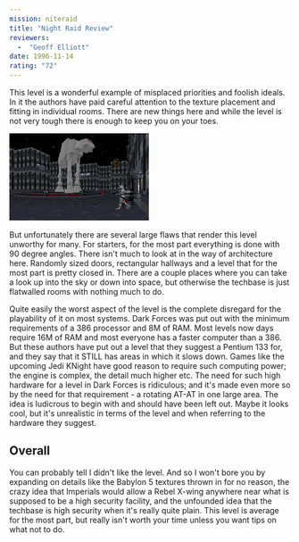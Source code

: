 ```yaml
---
mission: niteraid
title: "Night Raid Review"
reviewers: 
  -  "Geoff Elliott"
date: 1996-11-14
rating: "72"
---
```


This level is a wonderful example of misplaced priorities and foolish ideals. In it the authors have paid careful attention to the texture placement and fitting in individual rooms. There are new things here and while the level is not very tough there is enough to keep you on your toes.

![Night Raid screenshot](./niteraid.png "This area might look nice but it serves no purpose other than to slow down the computer.")

But unfortunately there are several large flaws that render this level unworthy for many. For starters, for the most part everything is done with 90 degree angles. There isn't much to look at in the way of architecture here. Randomly sized doors, rectangular hallways and a level that for the most part is pretty closed in. There are a couple places where you can take a look up into the sky or down into space, but otherwise the techbase is just flatwalled rooms with nothing much to do.

Quite easily the worst aspect of the level is the complete disregard for the playability of it on most systems. Dark Forces was put out with the minimum requirements of a 386 processor and 8M of RAM. Most levels now days require 16M of RAM and most everyone has a faster computer than a 386. But these authors have put out a level that they suggest a Pentium 133 for, and they say that it STILL has areas in which it slows down. Games like the upcoming Jedi KNight have good reason to require such computing power; the engine is complex, the detail much higher etc. The need for such high hardware for a level in Dark Forces is ridiculous; and it's made even more so by the need for that requirement - a rotating AT-AT in one large area. The idea is ludicrous to begin with and should have been left out. Maybe it looks cool, but it's unrealistic in terms of the level and when referring to the hardware they suggest.

## Overall

You can probably tell I didn't like the level. And so I won't bore you by expanding on details like the Babylon 5 textures thrown in for no reason, the crazy idea that Imperials would allow a Rebel X-wing anywhere near what is supposed to be a high security facility, and the unfounded idea that the techbase is high security when it's really quite plain. This level is average for the most part, but really isn't worth your time unless you want tips on what not to do.
